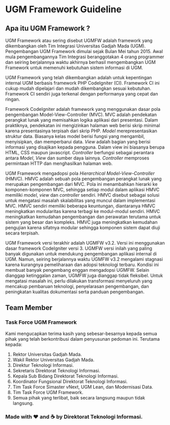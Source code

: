 # UGM Framework Guideline 



## Apa itu UGM Framework ?

UGM Framework atau sering disebut UGMFW adalah framework yang dikembangkan oleh Tim Integrasi Universitas Gadjah Mada (UGM). Pengembangan UGM Framework dimulai sejak Bulan Mei tahun 2015. Awal mula pengembangannya Tim Integrasi beranggotakan 4 orang programmer dan seiring berjalannya waktu akhirnya berhasil mengembangkan UGM Framework untuk memenuhi kebutuhan sistem informasi di UGM.

UGM Framework yang telah dikembangkan adalah untuk kepentingan internal UGM berbasis framework PHP CodeIgniter (CI). Framework CI ini cukup mudah dipelajari dan mudah dikembangkan sesuai kebutuhan. Framework CI sendiri juga terkenal dengan performanya yang cepat dan ringan.

Framework CodeIgniter adalah framework yang menggunakan dasar pola pengembangan Model-View-Controller (MVC). MVC adalah pendekatan perangkat lunak yang memisahkan logika aplikasi dari presentasi. Dalam praktiknya, pendekatan ini mengizinkan halaman web berisi skrip minimal karena presentasinya terpisah dari skrip PHP. *Model* merepresentasikan struktur data. Biasanya kelas model berisi fungsi yang mengambil, menyisipkan, dan memperbarui data. *View* adalah bagian yang berisi informasi yang disajikan kepada pengguna. Dalam view ini biasanya berupa HTML, CSS maupun javascript. *Controller* berfungsi sebagai perantara antara *Model*, *View* dan sumber daya lainnya. *Controller* memproses permintaan HTTP dan menghasilkan halaman web.

UGM Framework mengadopsi pola *Hierarchical Model-View-Controller* (HMVC). HMVC adalah sebuah pola pengembangan perangkat lunak yang merupakan pengembangan dari MVC. Pola ini menambahkan hierarki ke komponen-komponen MVC, sehingga setiap modul dalam aplikasi HMVC memiliki *model*, *view* dan *controller* sendiri. HMVC disebut sebagai solusi untuk mengatasi masalah skalabilitas yang muncul dalam implementasi MVC. HMVC sendiri memiliki beberapa keuntungan, diantaranya HMVC meningkatkan modularitas karena terbagi ke modul-modul sendiri. HMVC meningkatkan kemudahan pengembangan dan perawatan terutama untuk sistem yang besar dan kompleks. HMVC juga meningkatkan kemudahan pengujian karena sifatnya modular sehingga komponen sistem dapat diuji secara terpisah.

UGM Framework versi terakhir adalah UGMFW v3.2. Versi ini menggunakan dasar framework CodeIgniter versi 3. UGMFW versi inilah yang paling banyak digunakan untuk mendukung pengembangan aplikasi internal di UGM. Namun, seiring berjalannya waktu UGMFW v3.2 mengalami stagnasi karena kurangnya pemeliharaan dan adopsi teknologi terbaru. Kondisi ini membuat banyak pengembang enggan mengadopsi UGMFW. Selain dianggap ketinggalan zaman, UGMFW juga dianggap tidak fleksibel. Untuk mengatasi masalah ini, perlu dilakukan transformasi menyeluruh yang mencakup pembaruan teknologi, penyelarasan pengembangan, dan peningkatan kualitas dokumentasi serta panduan pengembangan.

## Team Member
### Task Force UGM Framework


Kami mengucapkan terima kasih yang sebesar-besarnya kepada semua pihak yang telah berkontribusi dalam penyusunan pedoman ini. Terutama kepada:

1. Rektor Universitas Gadjah Mada.
2. Wakil Rektor Universitas Gadjah Mada.
3. Direktur Teknologi Informasi.
4. Sekretaris Direktorat Teknologi Informasi.
5. Kepala Sub Bidang Direktorat Teknologi Informasi.
6. Koordinator Fungsional Direktorat Teknologi Informasi.
7. Tim Task Force Simaster vNext, UGM Lean, dan Modernisasi Data.
8. Tim Task Force UGM Framework.
9. Semua pihak yang terlibat, baik secara langsung maupun tidak langsung.

### Made with ❤️ and ☕ by Direktorat Teknologi Informasi.
